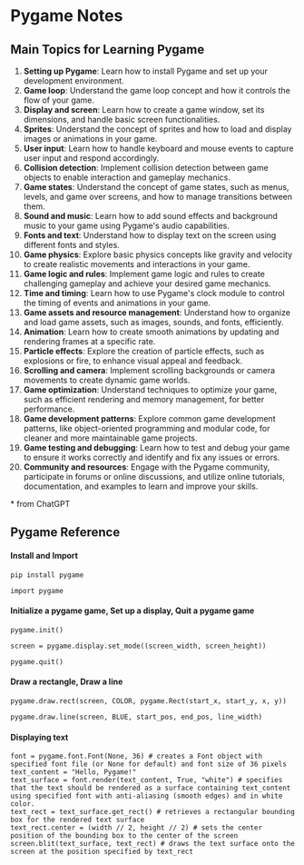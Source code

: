 # Pygame Notes

## Main Topics for Learning Pygame

1. **Setting up Pygame**: Learn how to install Pygame and set up your development environment.
2. **Game loop**: Understand the game loop concept and how it controls the flow of your game.
3. **Display and screen**: Learn how to create a game window, set its dimensions, and handle basic screen functionalities.
4. **Sprites**: Understand the concept of sprites and how to load and display images or animations in your game.
5. **User input**: Learn how to handle keyboard and mouse events to capture user input and respond accordingly.
6. **Collision detection**: Implement collision detection between game objects to enable interaction and gameplay mechanics.
7. **Game states**: Understand the concept of game states, such as menus, levels, and game over screens, and how to manage transitions between them.
8. **Sound and music**: Learn how to add sound effects and background music to your game using Pygame's audio capabilities.
9. **Fonts and text**: Understand how to display text on the screen using different fonts and styles.
10. **Game physics**: Explore basic physics concepts like gravity and velocity to create realistic movements and interactions in your game.
11. **Game logic and rules**: Implement game logic and rules to create challenging gameplay and achieve your desired game mechanics.
12. **Time and timing**: Learn how to use Pygame's clock module to control the timing of events and animations in your game.
13. **Game assets and resource management**: Understand how to organize and load game assets, such as images, sounds, and fonts, efficiently.
14. **Animation**: Learn how to create smooth animations by updating and rendering frames at a specific rate.
15. **Particle effects**: Explore the creation of particle effects, such as explosions or fire, to enhance visual appeal and feedback.
16. **Scrolling and camera**: Implement scrolling backgrounds or camera movements to create dynamic game worlds.
17. **Game optimization**: Understand techniques to optimize your game, such as efficient rendering and memory management, for better performance.
18. **Game development patterns**: Explore common game development patterns, like object-oriented programming and modular code, for cleaner and more maintainable game projects.
19. **Game testing and debugging**: Learn how to test and debug your game to ensure it works correctly and identify and fix any issues or errors.
20. **Community and resources**: Engage with the Pygame community, participate in forums or online discussions, and utilize online tutorials, documentation, and examples to learn and improve your skills.


\* from ChatGPT

## Pygame Reference

#### Install and Import
~~~
pip install pygame

import pygame
~~~

#### Initialize a pygame game, Set up a display, Quit a pygame game
~~~
pygame.init()

screen = pygame.display.set_mode((screen_width, screen_height))

pygame.quit()
~~~


#### Draw a rectangle, Draw a line
~~~
pygame.draw.rect(screen, COLOR, pygame.Rect(start_x, start_y, x, y))

pygame.draw.line(screen, BLUE, start_pos, end_pos, line_width)
~~~

#### Displaying text
~~~
font = pygame.font.Font(None, 36) # creates a Font object with specified font file (or None for default) and font size of 36 pixels
text_content = "Hello, Pygame!"
text_surface = font.render(text_content, True, "white") # specifies that the text should be rendered as a surface containing text_content using specified font with anti-aliasing (smooth edges) and in white color.
text_rect = text_surface.get_rect() # retrieves a rectangular bounding box for the rendered text surface
text_rect.center = (width // 2, height // 2) # sets the center position of the bounding box to the center of the screen
screen.blit(text_surface, text_rect) # draws the text surface onto the screen at the position specified by text_rect
~~~